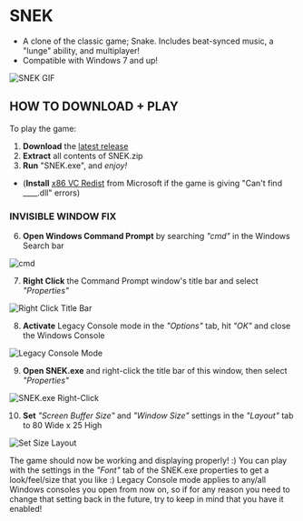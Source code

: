 # SNEK
+ A clone of the classic game; Snake. Includes beat-synced music, a "lunge" ability, and multiplayer!
+ Compatible with Windows 7 and up!

![SNEK GIF](https://raw.githubusercontent.com/M-O-Marmalade/Pix/master/snekgameplay.gif)

## HOW TO DOWNLOAD + PLAY
To play the game:


1. **Download** the [latest release](https://github.com/M-O-Marmalade/SNEK/releases/latest/download/SNEK.zip)
2. **Extract** all contents of SNEK.zip
3. **Run** "SNEK.exe", and *enjoy!*
- (**Install** [x86 VC Redist](https://aka.ms/vs/16/release/vc_redist.x86.exe) from Microsoft if the game is giving "Can't find ____.dll" errors)

### INVISIBLE WINDOW FIX

6. **Open Windows Command Prompt** by searching *"cmd"* in the Windows Search bar

![cmd](https://raw.githubusercontent.com/M-O-Marmalade/Pix/master/cmd.png)

7. **Right Click** the Command Prompt window's title bar and select *"Properties"*

![Right Click Title Bar](https://raw.githubusercontent.com/M-O-Marmalade/Pix/master/rightclicksnek.png)

8. **Activate** Legacy Console mode in the *"Options"* tab, hit *"OK"* and close the Windows Console

![Legacy Console Mode](https://raw.githubusercontent.com/M-O-Marmalade/Pix/master/legacymode.png)

9. **Open SNEK.exe** and right-click the title bar of this window, then select *"Properties"*

![SNEK.exe Right-Click](https://raw.githubusercontent.com/M-O-Marmalade/Pix/master/snekrightclick.png)

10. **Set** *"Screen Buffer Size"* and *"Window Size"* settings in the *"Layout"* tab to 80 Wide x 25 High

![Set Size Layout](https://raw.githubusercontent.com/M-O-Marmalade/Pix/master/layoutsize.png)

The game should now be working and displaying properly! :) You can play with the settings in the *"Font"* tab of the SNEK.exe properties to get a look/feel/size that you like :) Legacy Console mode applies to any/all Windows consoles you open from now on, so if for any reason you need to change that setting back in the future, try to keep in mind that you have it enabled!

